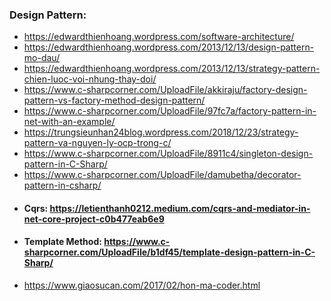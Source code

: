 
### Design Pattern:  
  -  https://edwardthienhoang.wordpress.com/software-architecture/
  -  https://edwardthienhoang.wordpress.com/2013/12/13/design-pattern-mo-dau/
  -  https://edwardthienhoang.wordpress.com/2013/12/13/strategy-pattern-chien-luoc-voi-nhung-thay-doi/
  -  https://www.c-sharpcorner.com/UploadFile/akkiraju/factory-design-pattern-vs-factory-method-design-pattern/
  -  https://www.c-sharpcorner.com/UploadFile/97fc7a/factory-pattern-in-net-with-an-example/
  -  https://trungsieunhan24blog.wordpress.com/2018/12/23/strategy-pattern-va-nguyen-ly-ocp-trong-c/
  -  https://www.c-sharpcorner.com/UploadFile/8911c4/singleton-design-pattern-in-C-Sharp/
  -  https://www.c-sharpcorner.com/UploadFile/damubetha/decorator-pattern-in-csharp/
  -  #### Cqrs: https://letienthanh0212.medium.com/cqrs-and-mediator-in-net-core-project-c0b477eab6e9
  -  #### Template Method: https://www.c-sharpcorner.com/UploadFile/b1df45/template-design-pattern-in-C-Sharp/
  -  https://www.giaosucan.com/2017/02/hon-ma-coder.html   


